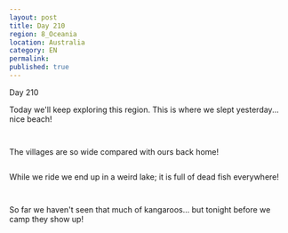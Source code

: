 ```yaml
---
layout: post
title: Day 210
region: 8_Oceania
location: Australia
category: EN
permalink:
published: true
---
```


Day 210

Today we'll keep exploring this region. This is where we slept yesterday... nice beach!

<p><a
href="https://lh3.googleusercontent.com/Ugr5t7-xkchJ5QZiglA6ZdxG_QXSxT-RsWZ-FHHbveCawP3DRHczzB_pis1zAHElM3eV3gA1Z9Lac9U1laqFyAlMGquLzl-BetOBwQHNofq958DuQRt6aY5lp7YF8avJ2sMeaYHkFvK5190AUfwwR6XzQ7X3Pvq0EuqABTvOrdAQVuLUhFBZTzVVwXn-a1bd-fvzY8c_Y7Kzmnbkym1cUUCu88ZT_D8tGT8DZMr9AEvsTAa4oHb8v85VqqJ_1tNb4fliLFm440wW2QBCJ6cJHhnDv4KZqC7Wcx41RcGByhAH_Pat8sp752vSrFyqmxTGjjwyaGm_sVPCVlfbcbyQuwsd-SfNSmMzuJStAJ5BqSnf49lMsAV8kiFNaEhdEOVRh-5-mvYEsuTtcVlN8KVxmsmUEAqg9LGnHiH1j7lpcKdBRP-QZAU_HavxH2k4Lb1RhDF72MOajYyQ3g2JJ9PaBqb0f9S-lvvGk0GIey5vtOo70bIo1K7KuJr5juGu52ncT1_OrdIYLhfeLktFnOXCzJuRJakTAuq00D8EUO0xqOykfBf0y9pFG5w9neL-hW6Y5l_ooMTzYtG6Gvvbkebtw85_j5ozzzmf08YoFLcveZfah3p1YeCHbMdMZnlv_EOAjdmqmmSmWUxe_U-TEQ-epc0U1-L1dj8KqUvLw9OrW8BZ9bfTh4IbQmzvVYBjc1Tmoc8tLcKSKBxlYsfWzrPx4DAu=w669-h502-no"><img 
src="https://lh3.googleusercontent.com/Ugr5t7-xkchJ5QZiglA6ZdxG_QXSxT-RsWZ-FHHbveCawP3DRHczzB_pis1zAHElM3eV3gA1Z9Lac9U1laqFyAlMGquLzl-BetOBwQHNofq958DuQRt6aY5lp7YF8avJ2sMeaYHkFvK5190AUfwwR6XzQ7X3Pvq0EuqABTvOrdAQVuLUhFBZTzVVwXn-a1bd-fvzY8c_Y7Kzmnbkym1cUUCu88ZT_D8tGT8DZMr9AEvsTAa4oHb8v85VqqJ_1tNb4fliLFm440wW2QBCJ6cJHhnDv4KZqC7Wcx41RcGByhAH_Pat8sp752vSrFyqmxTGjjwyaGm_sVPCVlfbcbyQuwsd-SfNSmMzuJStAJ5BqSnf49lMsAV8kiFNaEhdEOVRh-5-mvYEsuTtcVlN8KVxmsmUEAqg9LGnHiH1j7lpcKdBRP-QZAU_HavxH2k4Lb1RhDF72MOajYyQ3g2JJ9PaBqb0f9S-lvvGk0GIey5vtOo70bIo1K7KuJr5juGu52ncT1_OrdIYLhfeLktFnOXCzJuRJakTAuq00D8EUO0xqOykfBf0y9pFG5w9neL-hW6Y5l_ooMTzYtG6Gvvbkebtw85_j5ozzzmf08YoFLcveZfah3p1YeCHbMdMZnlv_EOAjdmqmmSmWUxe_U-TEQ-epc0U1-L1dj8KqUvLw9OrW8BZ9bfTh4IbQmzvVYBjc1Tmoc8tLcKSKBxlYsfWzrPx4DAu=w669-h502-no" class="oversize" alt=""></a></p>

<p><a
href="https://lh3.googleusercontent.com/P9jOZ_ShxFbU1UKjLzxTz60Xo1zak53Q3aLpPBNHIYvA2jAArbAKrp8uv8ZSsyb9YP_UYUlFhi8NlEuSoJLlxSZmS5KOTSJYW1IJOOYinrBeZstNvi7s__FkYQcjqbeBjuGWLKXQxYfOlc80zgSP6qYeOJgkBzPdtmgiovsmZpq6-rMui5plc7rO6kuhWPK9oubtxUSB5kVxXswaDJsdsokHJVPlJQyQX5mXTTSFoyX-ny1uSxR8hftPeCkEESgvJK-QI6122sci3mOqukQfFVn7rtt63mKaMIMV2P8zuobbiClmKZAYQWrblyGlZfeh12cbB_yFHdZoOFk7DMzJfjilbUknir3rj1J3zJZ2Ue8ENgKrOzjIDc8CuuwEFb_zwaiEiThLxMv_E6TaEiIIMkQe4UBawWTtPd5KjXE6TtWuot-tKvgFJ0icBBGd9PEK1JwX9TvfX4kOqdJGWLlly7232SXVu_cXlR8vN0lz0qzUlXHnTF9sF4y1uOM0WmWKJ3QuyLoi8Pam0FDT9ebMQ7cpZf6zodsu9aoQbBF_J8XWOAAPZPpefnsCvDe9gzcovZhQ_HKVScFHoVZvJJkQzdA-FWRE8ipbx5RYd3o1mHcNzOCqwjB-ADef-J1wEzJMP_rZR_AWgdIaopUuaLjlTT01kt9P6lZFmZYo9TEduqb1pLbG5kSsDeSMmHPJUQ7Q3oB1_tg_A5lcQ4f9_rvhvIUr=w836-h627-no"><img 
src="https://lh3.googleusercontent.com/P9jOZ_ShxFbU1UKjLzxTz60Xo1zak53Q3aLpPBNHIYvA2jAArbAKrp8uv8ZSsyb9YP_UYUlFhi8NlEuSoJLlxSZmS5KOTSJYW1IJOOYinrBeZstNvi7s__FkYQcjqbeBjuGWLKXQxYfOlc80zgSP6qYeOJgkBzPdtmgiovsmZpq6-rMui5plc7rO6kuhWPK9oubtxUSB5kVxXswaDJsdsokHJVPlJQyQX5mXTTSFoyX-ny1uSxR8hftPeCkEESgvJK-QI6122sci3mOqukQfFVn7rtt63mKaMIMV2P8zuobbiClmKZAYQWrblyGlZfeh12cbB_yFHdZoOFk7DMzJfjilbUknir3rj1J3zJZ2Ue8ENgKrOzjIDc8CuuwEFb_zwaiEiThLxMv_E6TaEiIIMkQe4UBawWTtPd5KjXE6TtWuot-tKvgFJ0icBBGd9PEK1JwX9TvfX4kOqdJGWLlly7232SXVu_cXlR8vN0lz0qzUlXHnTF9sF4y1uOM0WmWKJ3QuyLoi8Pam0FDT9ebMQ7cpZf6zodsu9aoQbBF_J8XWOAAPZPpefnsCvDe9gzcovZhQ_HKVScFHoVZvJJkQzdA-FWRE8ipbx5RYd3o1mHcNzOCqwjB-ADef-J1wEzJMP_rZR_AWgdIaopUuaLjlTT01kt9P6lZFmZYo9TEduqb1pLbG5kSsDeSMmHPJUQ7Q3oB1_tg_A5lcQ4f9_rvhvIUr=w836-h627-no" class="oversize" alt=""></a></p>

The villages are so wide compared with ours back home!

<p><a
href="https://lh3.googleusercontent.com/x01LJmc2Fi97VrvN-kLHljv1AzXx_vrtqw6NkPLUhDaMWFGeyzF4WrWfPQ6Dfr8er1jloru4XaS1wCLs2rqO8c9i9rc926cpDaXJdFRIdnS3__q_7VXvgW6JDnaA1ez-s9F5gAahuMwQHbt406ov0-vJ2KBbgwiY__X25TZhq9aE2CGNCPnw1yLSPsFqzeYhL9FWF0NhaVpq40G7bIpbSCngDCqAcb7ViTrChSOimuBkUFV_vXxUy4uGAYeeBuVpwzLymqTPPfxwKUosGXfv3UHcSPz9BO_fBVaHqWFFenSaGojez4R5a_TObizscUC9v7W1pWhpIMVVPOBGhbJWpWNqPO-iobGRELUi3s1N-h9inifJRStCCJ4hdbQ9xprID2MBCZZnZsVTsqS41AgdE-6jw-aGM3Vw42mcyMxLXsfjzhly5JaksYzmW-OjyhQf1tkf7Zzb3wgbld_XubjmzSS8JfAxA91uRV7G8FMw4ct5lSajdSOkirXiqShcmzOweyaD2jmllgCWNhfaV5ZqXHY9mMCvMeKJ-bHHMvTfOqh5mxOhpYzntRTa0WEhGosoagWzaPckcJNPUukwqI-aIYCvjhVKYs-y8hvkGkt_tXZUlbiO7tjM6SCM2nOhVB4FEweZNsmLQiCRbDhBiONmMB16G82YomDqanrRWxVgCyGq80SdhEHSTN2--cdZeJYtQuQNyxFBkGrfRzfdArwHgzmb=w836-h627-no"><img 
src="https://lh3.googleusercontent.com/x01LJmc2Fi97VrvN-kLHljv1AzXx_vrtqw6NkPLUhDaMWFGeyzF4WrWfPQ6Dfr8er1jloru4XaS1wCLs2rqO8c9i9rc926cpDaXJdFRIdnS3__q_7VXvgW6JDnaA1ez-s9F5gAahuMwQHbt406ov0-vJ2KBbgwiY__X25TZhq9aE2CGNCPnw1yLSPsFqzeYhL9FWF0NhaVpq40G7bIpbSCngDCqAcb7ViTrChSOimuBkUFV_vXxUy4uGAYeeBuVpwzLymqTPPfxwKUosGXfv3UHcSPz9BO_fBVaHqWFFenSaGojez4R5a_TObizscUC9v7W1pWhpIMVVPOBGhbJWpWNqPO-iobGRELUi3s1N-h9inifJRStCCJ4hdbQ9xprID2MBCZZnZsVTsqS41AgdE-6jw-aGM3Vw42mcyMxLXsfjzhly5JaksYzmW-OjyhQf1tkf7Zzb3wgbld_XubjmzSS8JfAxA91uRV7G8FMw4ct5lSajdSOkirXiqShcmzOweyaD2jmllgCWNhfaV5ZqXHY9mMCvMeKJ-bHHMvTfOqh5mxOhpYzntRTa0WEhGosoagWzaPckcJNPUukwqI-aIYCvjhVKYs-y8hvkGkt_tXZUlbiO7tjM6SCM2nOhVB4FEweZNsmLQiCRbDhBiONmMB16G82YomDqanrRWxVgCyGq80SdhEHSTN2--cdZeJYtQuQNyxFBkGrfRzfdArwHgzmb=w836-h627-no" class="oversize" alt=""></a></p>

While we ride we end up in a weird lake; it is full of dead fish everywhere!

<p><a
href="https://lh3.googleusercontent.com/BfQcRctkHx20YdGV66gR-TMAMjVGF_JoxJm1GipX_m7IXwCQHlU296gsXwEjPFQJhZFS-Lp3CKlYkRbtQbcY__FrUSS0nXAj8omh0UGWEqpS7oBohmsfhKbDQP8WGKfD7SENIy42telSdLt9WsfbqzHn3idwk7BnB1PFrkI5My-AUU-nlga1pYsPGfM0FM1vGhnwo6g_Zp6cUXzmztkylm_ObpV58u7S9zvtpP_LXBUuruKisZIbABzMEEK3gEqrmwsP7ohhMSrgecEUEcHlixPUT8YF3-klFcAPhVoWR5Vv4UKOikPLHSKu0VOr4BJ3dzVJBKCOmJmUvFniW2Hz32_ps7xyCUU2DCuIkToQi5oQmYo62-elyrkkaIxHnGSWnYnKn-XquiYkn72WkE0HFAHICm6Grkcmcq3YZzynBteqq_3JRzor3JbqrmQ3waxFFwuEH5T3FXbMHZ5KWehRR48K7uNv2o6CloQJTVo9xDk_VJlCvDwUdhvgLoPbvje5fgqM4WlEFRwerCyKcoLomI3uhLzKoDDX_ibxSbiVdeZlposPCphmJZPp4GP2h5uwDMt7LudpYSmvPFl4RIKNNAA5etSyGw5D9wmdDl60qdqGhVR3dSSOD4JaKjLtr6H7XRIgXgEDmhtOVHqbPGz9syFPE2Ot6elD5LPp3M7dMX0J8POGb8muFZHqK5FRMH7h30zAUYjGq9lnC19BZs4nrCFb=w836-h627-no"><img 
src="https://lh3.googleusercontent.com/BfQcRctkHx20YdGV66gR-TMAMjVGF_JoxJm1GipX_m7IXwCQHlU296gsXwEjPFQJhZFS-Lp3CKlYkRbtQbcY__FrUSS0nXAj8omh0UGWEqpS7oBohmsfhKbDQP8WGKfD7SENIy42telSdLt9WsfbqzHn3idwk7BnB1PFrkI5My-AUU-nlga1pYsPGfM0FM1vGhnwo6g_Zp6cUXzmztkylm_ObpV58u7S9zvtpP_LXBUuruKisZIbABzMEEK3gEqrmwsP7ohhMSrgecEUEcHlixPUT8YF3-klFcAPhVoWR5Vv4UKOikPLHSKu0VOr4BJ3dzVJBKCOmJmUvFniW2Hz32_ps7xyCUU2DCuIkToQi5oQmYo62-elyrkkaIxHnGSWnYnKn-XquiYkn72WkE0HFAHICm6Grkcmcq3YZzynBteqq_3JRzor3JbqrmQ3waxFFwuEH5T3FXbMHZ5KWehRR48K7uNv2o6CloQJTVo9xDk_VJlCvDwUdhvgLoPbvje5fgqM4WlEFRwerCyKcoLomI3uhLzKoDDX_ibxSbiVdeZlposPCphmJZPp4GP2h5uwDMt7LudpYSmvPFl4RIKNNAA5etSyGw5D9wmdDl60qdqGhVR3dSSOD4JaKjLtr6H7XRIgXgEDmhtOVHqbPGz9syFPE2Ot6elD5LPp3M7dMX0J8POGb8muFZHqK5FRMH7h30zAUYjGq9lnC19BZs4nrCFb=w836-h627-no" class="oversize" alt=""></a></p>

<p><a
href="https://lh3.googleusercontent.com/M36KI_ne7NYxPdGhjMI0YbAGs0VgmN3fUcLK1BANiI2TIn8AD8OVw1LuQDVm152IhJuP2dIiYm2cGhsWm2zHFkWj1RfK57llTL4ikLq-9Tlc7A5yPwkwIu7qmDYIUwjHxxjUPV2-048t8VIjKWYgXSiALarjtD_SxArtV0uU54A5WVlIYnQHxwcz1mhBvjWjizIW96V0nJ9MQcPRoXPqIQDxIpusSbwPG5FW3GvXELSYmjtOzXFmyAtFTe7mvOGwRk-Ivcy1KkxxO3yr3iUufN8-rvnWMdMQ4Aim7MbU9R_0Kcvb5SwB9fa7_wsKy1y9zxqc1dALDVzfcq2SVmxuSSVJI6qCltGG2peMiEERf18TZ2Wixamz86gdtkNIo77p8lttqBtsNNCU5pwJS2oG-ZrQwJQn0xyrUzrLRsMAZAxUhsuuzrOasQIjApb3j_FjTR5ANFlELxcrbUxskE5x5QPcTokTFgkTZO1x-MAepP-nnT51nHU0HAOYhrXNkSZhyK4c2PYZKnT8CxovYtiF2b30aoLmYNTOwqfovOKEJmTWrrxyJb431cp4tUnKnrZdIfXhs6tFWX_H8vkjfjSYRyksj5sIOIg9YaajVfZqpLvoh429elfnf9I_F9BWnzXs85OK5_kQRcXr0AKKBhmE4JZ0vXv1L6SmfrzT8wEBswPgoITCTMDLLwKGNHtUKFrnMbwXEHS0EJYtYMqhaUymRG75=w836-h627-no"><img 
src="https://lh3.googleusercontent.com/M36KI_ne7NYxPdGhjMI0YbAGs0VgmN3fUcLK1BANiI2TIn8AD8OVw1LuQDVm152IhJuP2dIiYm2cGhsWm2zHFkWj1RfK57llTL4ikLq-9Tlc7A5yPwkwIu7qmDYIUwjHxxjUPV2-048t8VIjKWYgXSiALarjtD_SxArtV0uU54A5WVlIYnQHxwcz1mhBvjWjizIW96V0nJ9MQcPRoXPqIQDxIpusSbwPG5FW3GvXELSYmjtOzXFmyAtFTe7mvOGwRk-Ivcy1KkxxO3yr3iUufN8-rvnWMdMQ4Aim7MbU9R_0Kcvb5SwB9fa7_wsKy1y9zxqc1dALDVzfcq2SVmxuSSVJI6qCltGG2peMiEERf18TZ2Wixamz86gdtkNIo77p8lttqBtsNNCU5pwJS2oG-ZrQwJQn0xyrUzrLRsMAZAxUhsuuzrOasQIjApb3j_FjTR5ANFlELxcrbUxskE5x5QPcTokTFgkTZO1x-MAepP-nnT51nHU0HAOYhrXNkSZhyK4c2PYZKnT8CxovYtiF2b30aoLmYNTOwqfovOKEJmTWrrxyJb431cp4tUnKnrZdIfXhs6tFWX_H8vkjfjSYRyksj5sIOIg9YaajVfZqpLvoh429elfnf9I_F9BWnzXs85OK5_kQRcXr0AKKBhmE4JZ0vXv1L6SmfrzT8wEBswPgoITCTMDLLwKGNHtUKFrnMbwXEHS0EJYtYMqhaUymRG75=w836-h627-no" class="oversize" alt=""></a></p>

So far we haven't seen that much of kangaroos... but tonight before we camp they show up!

<p><a
href="https://lh3.googleusercontent.com/y5_b7CjAIyQ8uoc9Wa4WAU0EGc_I2A-qOdJKAYFMUt1GP2g3-bE7eS4pkq1ZP-4ViUzt7Aj3v5_R0XrFtvzZ_H2GLjUv1ch5VGICT33wM6Aik80-Fi7HzdStGstxbjGVUwzASCkCc5FNoRZZjNZPDZ_5n8QCNTARLtLLSmwNDEDqVVw-GWqBXeL1ieftSidtW0-1DnwoGIXUj4xJPc_vsmgqSQLmhkihee7gqzxyTRmi2OIvQ3ia2Fas7KXOJaT0TadoLWwC2eitC8CnqVt6S6kK6PLmNS9YNUrfxhiPZeUxjPNlwgcNeVCQEFzfphThQz-iydfX_hpM1s1L0IXjFpxq73U6DICe9ofZ4AeSBJUoXupuMQqxG8DJU_bx9_1_zPyMM1o_SigpOQgoS5A_HEmvo-wnb4qu28v1uMw2Y4feYjWyfuOM1frLzWf5i84hinam_dPacMzpeiE1UoiWdF__yNoQC9OAIhJaWuqHN07u4SZnJ2km0Vy0DlWdB2DATdkaahK9-RshPZQNeTvPOA0PC4adpM1E2tXjjN36fkjk6ByFBMnS6y6sypAZEVpsYahy7Grg-vL6gJGSxHcVqXAEf4kFk_lQRe1ub7EXGwLYrGj1bxqXovzWSknUbu1jETeZKPcwre7rUD0FaUVYyCBI5SI-gfS_ctuoEHcc64VABELYX8xNt_TUz37mliw8bb8lzRG_e7yy-WgR8yGi4ffQ=w640-h502-no"><img 
src="https://lh3.googleusercontent.com/y5_b7CjAIyQ8uoc9Wa4WAU0EGc_I2A-qOdJKAYFMUt1GP2g3-bE7eS4pkq1ZP-4ViUzt7Aj3v5_R0XrFtvzZ_H2GLjUv1ch5VGICT33wM6Aik80-Fi7HzdStGstxbjGVUwzASCkCc5FNoRZZjNZPDZ_5n8QCNTARLtLLSmwNDEDqVVw-GWqBXeL1ieftSidtW0-1DnwoGIXUj4xJPc_vsmgqSQLmhkihee7gqzxyTRmi2OIvQ3ia2Fas7KXOJaT0TadoLWwC2eitC8CnqVt6S6kK6PLmNS9YNUrfxhiPZeUxjPNlwgcNeVCQEFzfphThQz-iydfX_hpM1s1L0IXjFpxq73U6DICe9ofZ4AeSBJUoXupuMQqxG8DJU_bx9_1_zPyMM1o_SigpOQgoS5A_HEmvo-wnb4qu28v1uMw2Y4feYjWyfuOM1frLzWf5i84hinam_dPacMzpeiE1UoiWdF__yNoQC9OAIhJaWuqHN07u4SZnJ2km0Vy0DlWdB2DATdkaahK9-RshPZQNeTvPOA0PC4adpM1E2tXjjN36fkjk6ByFBMnS6y6sypAZEVpsYahy7Grg-vL6gJGSxHcVqXAEf4kFk_lQRe1ub7EXGwLYrGj1bxqXovzWSknUbu1jETeZKPcwre7rUD0FaUVYyCBI5SI-gfS_ctuoEHcc64VABELYX8xNt_TUz37mliw8bb8lzRG_e7yy-WgR8yGi4ffQ=w640-h502-no" class="oversize" alt=""></a></p>

<p><a
href="https://lh3.googleusercontent.com/ZOq80y3CYEHFHewSTdQ5tg_VJTIxwCMrR40lrG7YhVb-0S1V8D1vBhu45K-L8hV-2lqiU8XKEknOxpxLJwJB-jwOciYnZTcpJaVlaPcF9xMx_NNIgj_ADpEIfSclE0gUNEW-HIqdUbbYcpnvVRJ85vLXIgGW3EYWpSR7hEwOjJsXSDUDGrI213ill1aoL6lDwbHS-v3401hiHnAeCnCc-2H6SaNIY7GJaHCYKdETXmAY1AUThuGMy2SLTaGA4H7-z4LsugBJ7CReUN3ktm--JDU9Xm66Da4h1UNjNvQPq2DTxXGwRQA_6y05MYbMy1sNnyNWGMEt2gvj0IRQPL89rp0SDjDb9hvry0NPRT63bwu5LNERPspkCd9eIs4JV4TZ0FdRLuj0CmUFMdh0w9DLgwf9Y5cZDjkyO7z4T58QqXW7x2PGfFQMJwU_YTlm22OO-KjElxvNPGlF9U1hGG8SCAXSwzeT1JiVuuVR-ixCLi35uVLJJRgqRpXi-a_yWDDWsxqRNxwPTAUCrqVZUQJ51IhaZyq1o7G_IHFYW0ZMrDAb5jhpgmOxB8QiNzjBwZWL9JWV9m2LFKx7hJoziUk0Kw6cevCtBcSpkXHCilte09TeK_7EpreMbe3V7s0o3TmZ8Nm9TUzaOm4iOEPqvUEJ57LJYpA6cEbpLLvn0PARA9F-hOK-d4rQHX8zGuxLfSRez0Q_01z79qQYx7u6GZp47rFl=w649-h502-no"><img 
src="https://lh3.googleusercontent.com/ZOq80y3CYEHFHewSTdQ5tg_VJTIxwCMrR40lrG7YhVb-0S1V8D1vBhu45K-L8hV-2lqiU8XKEknOxpxLJwJB-jwOciYnZTcpJaVlaPcF9xMx_NNIgj_ADpEIfSclE0gUNEW-HIqdUbbYcpnvVRJ85vLXIgGW3EYWpSR7hEwOjJsXSDUDGrI213ill1aoL6lDwbHS-v3401hiHnAeCnCc-2H6SaNIY7GJaHCYKdETXmAY1AUThuGMy2SLTaGA4H7-z4LsugBJ7CReUN3ktm--JDU9Xm66Da4h1UNjNvQPq2DTxXGwRQA_6y05MYbMy1sNnyNWGMEt2gvj0IRQPL89rp0SDjDb9hvry0NPRT63bwu5LNERPspkCd9eIs4JV4TZ0FdRLuj0CmUFMdh0w9DLgwf9Y5cZDjkyO7z4T58QqXW7x2PGfFQMJwU_YTlm22OO-KjElxvNPGlF9U1hGG8SCAXSwzeT1JiVuuVR-ixCLi35uVLJJRgqRpXi-a_yWDDWsxqRNxwPTAUCrqVZUQJ51IhaZyq1o7G_IHFYW0ZMrDAb5jhpgmOxB8QiNzjBwZWL9JWV9m2LFKx7hJoziUk0Kw6cevCtBcSpkXHCilte09TeK_7EpreMbe3V7s0o3TmZ8Nm9TUzaOm4iOEPqvUEJ57LJYpA6cEbpLLvn0PARA9F-hOK-d4rQHX8zGuxLfSRez0Q_01z79qQYx7u6GZp47rFl=w649-h502-no" class="oversize" alt=""></a></p>

